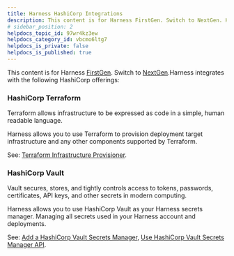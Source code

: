```yaml
---
title: Harness HashiCorp Integrations
description: This content is for Harness FirstGen. Switch to NextGen. Harness integrates with the following HashiCorp offerings --  HashiCorp Terraform. Terraform allows infrastructure to be expressed as code in a s…
# sidebar_position: 2
helpdocs_topic_id: 97wr4kz3ew
helpdocs_category_id: vbcmo6ltg7
helpdocs_is_private: false
helpdocs_is_published: true
---
```


This content is for Harness [FirstGen](/article/1fjmm4by22). Switch to [NextGen](/article/1e536z41av).Harness integrates with the following HashiCorp offerings:

### HashiCorp Terraform

Terraform allows infrastructure to be expressed as code in a simple, human readable language.

Harness allows you to use Terraform to provision deployment target infrastructure and any other components supported by Terraform.

See: [Terraform Infrastructure Provisioner](/category/gkm7rtubpk-terraform-category).

### HashiCorp Vault

Vault secures, stores, and tightly controls access to tokens, passwords, certificates, API keys, and other secrets in modern computing.

Harness allows you to use HashiCorp Vault as your Harness secrets manager. Managing all secrets used in your Harness account and deployments.

See: [Add a HashiCorp Vault Secrets Manager](/article/am3dmoxywy-add-a-hashi-corp-vault-secrets-manager), [Use HashiCorp Vault Secrets Manager API](/article/ehovbje4p1-use-hashi-corp-vault-secrets-manager-api).

